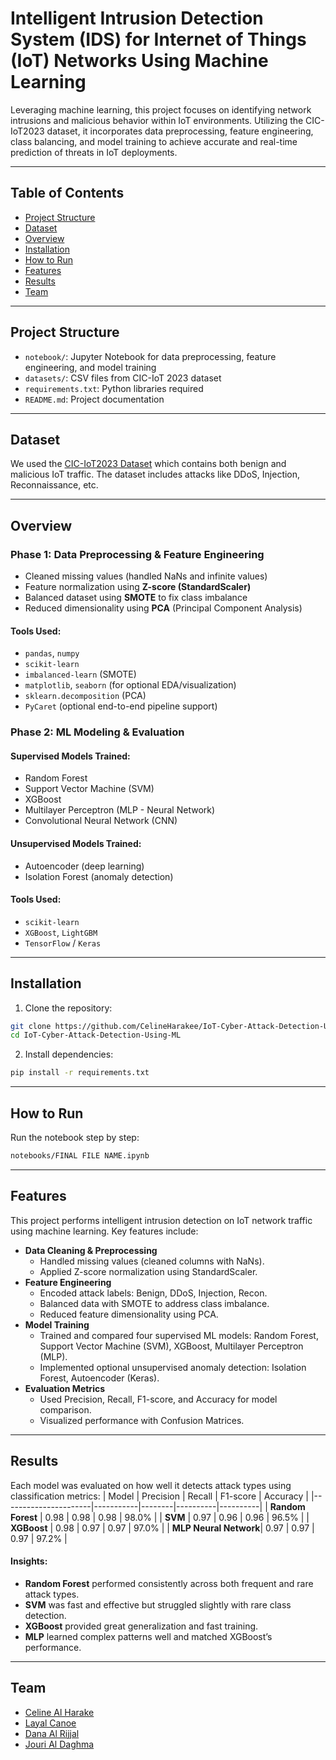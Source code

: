 # Intelligent Intrusion Detection System (IDS) for Internet of Things (IoT) Networks Using Machine Learning
Leveraging machine learning, this project focuses on identifying network intrusions and malicious behavior within IoT environments. Utilizing the CIC-IoT2023 dataset, it incorporates data preprocessing, feature engineering, class balancing, and model training to achieve accurate and real-time prediction of threats in IoT deployments.


---

## Table of Contents
- [Project Structure](#project-structure)
- [Dataset](#dataset)
- [Overview](#overview)
- [Installation](#installation)
- [How to Run](#how-to-run)
- [Features](#features)
- [Results](#results)
- [Team](#team)

---
## Project Structure
- `notebook/`: Jupyter Notebook for data preprocessing, feature engineering, and model training
- `datasets/`: CSV files from CIC-IoT 2023 dataset
- `requirements.txt`: Python libraries required
- `README.md`: Project documentation
---
## Dataset

We used the [CIC-IoT2023 Dataset](https://www.unb.ca/cic/datasets/iotdataset-2023.html) which contains both benign and malicious IoT traffic. The dataset includes attacks like DDoS, Injection, Reconnaissance, etc.

---
## Overview
### Phase 1: Data Preprocessing & Feature Engineering

- Cleaned missing values (handled NaNs and infinite values)
- Feature normalization using **Z-score (StandardScaler)**
- Balanced dataset using **SMOTE** to fix class imbalance
- Reduced dimensionality using **PCA** (Principal Component Analysis)

#### Tools Used:
- `pandas`, `numpy`
- `scikit-learn`
- `imbalanced-learn` (SMOTE)
- `matplotlib`, `seaborn` (for optional EDA/visualization)
- `sklearn.decomposition` (PCA)
- `PyCaret` (optional end-to-end pipeline support)

### Phase 2: ML Modeling & Evaluation

#### Supervised Models Trained:
- Random Forest
- Support Vector Machine (SVM)
- XGBoost
- Multilayer Perceptron (MLP - Neural Network)
- Convolutional Neural Network (CNN)

#### Unsupervised Models Trained:
- Autoencoder (deep learning)
- Isolation Forest (anomaly detection)

#### Tools Used:
- `scikit-learn`
- `XGBoost`, `LightGBM`
- `TensorFlow` / `Keras`

---
## Installation
1. Clone the repository:
``` bash
git clone https://github.com/CelineHarakee/IoT-Cyber-Attack-Detection-Using-ML.git
cd IoT-Cyber-Attack-Detection-Using-ML
```
2. Install dependencies:
``` bash
pip install -r requirements.txt
```
---
## How to Run
Run the notebook step by step: 
``` bash
notebooks/FINAL FILE NAME.ipynb 
```
--- 
## Features
This project performs intelligent intrusion detection on IoT network traffic using machine learning. Key features include:
- **Data Cleaning & Preprocessing**
  - Handled missing values (cleaned columns with NaNs).
  - Applied Z-score normalization using StandardScaler.
- **Feature Engineering**
  - Encoded attack labels: Benign, DDoS, Injection, Recon.
  - Balanced data with SMOTE to address class imbalance.
  - Reduced feature dimensionality using PCA.
- **Model Training**
  - Trained and compared four supervised ML models: Random Forest, Support Vector Machine (SVM), XGBoost, Multilayer Perceptron (MLP).
  - Implemented optional unsupervised anomaly detection: Isolation Forest, Autoencoder (Keras).
- **Evaluation Metrics**
  - Used Precision, Recall, F1-score, and Accuracy for model comparison.
  - Visualized performance with Confusion Matrices.
---
## Results
Each model was evaluated on how well it detects attack types using classification metrics:
| Model                | Precision | Recall | F1-score | Accuracy |
|----------------------|-----------|--------|----------|----------|
| **Random Forest**     | 0.98      | 0.98   | 0.98     | 98.0%    |
| **SVM**               | 0.97      | 0.96   | 0.96     | 96.5%    |
| **XGBoost**           | 0.98      | 0.97   | 0.97     | 97.0%    |
| **MLP Neural Network**| 0.97      | 0.97   | 0.97     | 97.2%    |

#### Insights:
- **Random Forest** performed consistently across both frequent and rare attack types.
- **SVM** was fast and effective but struggled slightly with rare class detection.
- **XGBoost** provided great generalization and fast training.
- **MLP** learned complex patterns well and matched XGBoost’s performance.
---
## Team
- [Celine Al Harake](https://github.com/CelineHarakee)
- [Layal Canoe](https://github.com/layalcanoe)
- [Dana Al Rijjal](https://github.com/daaalrijjal)
- [Jouri Al Daghma](https://github.com/Jourialdagh)
